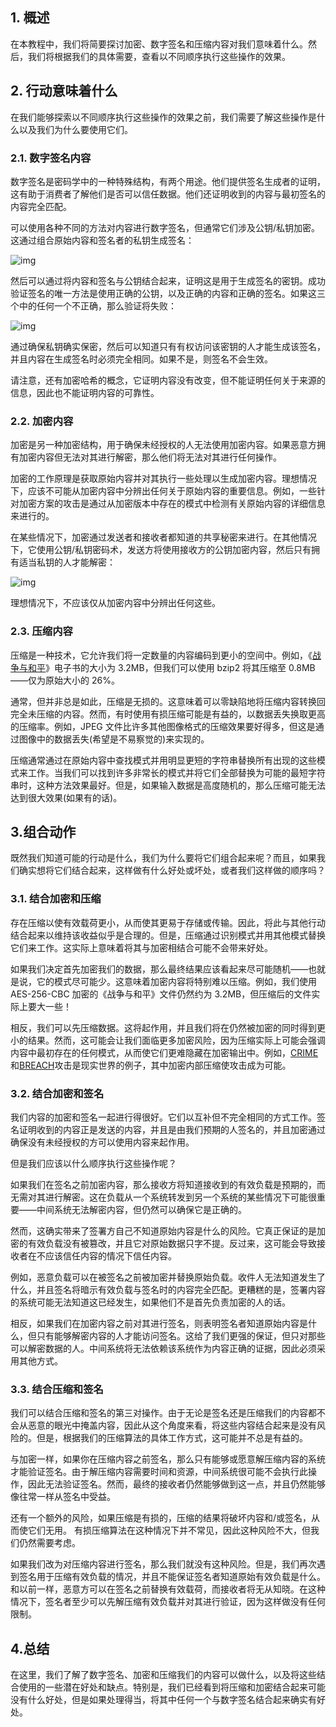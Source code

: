 ## 1. 概述

在本教程中，我们将简要探讨加密、数字签名和压缩内容对我们意味着什么。然后，我们将根据我们的具体需要，查看以不同顺序执行这些操作的效果。

## 2. 行动意味着什么

在我们能够探索以不同顺序执行这些操作的效果之前，我们需要了解这些操作是什么以及我们为什么要使用它们。

### 2.1. 数字签名内容

数字签名是密码学中的一种特殊结构，有两个用途。他们提供签名生成者的证明，这有助于消费者了解他们是否可以信任数据。他们还证明收到的内容与最初签名的内容完全匹配。

可以使用各种不同的方法对内容进行数字签名，但通常它们涉及公钥/私钥加密。这通过组合原始内容和签名者的私钥生成签名：

![img](https://www.baeldung.com/wp-content/uploads/sites/4/2023/01/Screenshot-2023-01-24-at-22.11.52.png)

然后可以通过将内容和签名与公钥结合起来，证明这是用于生成签名的密钥。成功验证签名的唯一方法是使用正确的公钥，以及正确的内容和正确的签名。如果这三个中的任何一个不正确，那么验证将失败：

![img](https://www.baeldung.com/wp-content/uploads/sites/4/2023/01/Screenshot-2023-01-24-at-22.13.07.png)

通过确保私钥确实保密，然后可以知道只有有权访问该密钥的人才能生成该签名，并且内容在生成签名时必须完全相同。如果不是，则签名不会生效。

请注意，还有加密哈希的概念，它证明内容没有改变，但不能证明任何关于来源的信息，因此也不能证明内容的可靠性。

### 2.2. 加密内容

加密是另一种加密结构，用于确保未经授权的人无法使用加密内容。如果恶意方拥有加密内容但无法对其进行解密，那么他们将无法对其进行任何操作。

加密的工作原理是获取原始内容并对其执行一些处理以生成加密内容。理想情况下，应该不可能从加密内容中分辨出任何关于原始内容的重要信息。例如，一些针对加密方案的攻击是通过从加密版本中存在的模式中检测有关原始内容的详细信息来进行的。

在某些情况下，加密通过发送者和接收者都知道的共享秘密来进行。在其他情况下，它使用公钥/私钥密码术，发送方将使用接收方的公钥加密内容，然后只有拥有适当私钥的人才能解密：

![img](https://www.baeldung.com/wp-content/uploads/sites/4/2023/01/Screenshot-2023-01-24-at-22.17.58.png)

理想情况下，不应该仅从加密内容中分辨出任何这些。

### 2.3. 压缩内容

压缩是一种技术，它允许我们将一定数量的内容编码到更小的空间中。例如，《[战争与和平](https://www.gutenberg.org/files/2600/2600-0.txt)》电子书的大小为 3.2MB，但我们可以使用 bzip2 将其压缩至 0.8MB——仅为原始大小的 26%。

通常，但并非总是如此，压缩是无损的。这意味着可以零缺陷地将压缩内容转换回完全未压缩的内容。然而，有时使用有损压缩可能是有益的，以数据丢失换取更高的压缩率。例如，JPEG 文件比许多其他图像格式的压缩效果要好得多，但这是通过图像中的数据丢失(希望是不易察觉的)来实现的。

压缩通常通过在原始内容中查找模式并用明显更短的字符串替换所有出现的这些模式来工作。当我们可以找到许多非常长的模式并将它们全部替换为可能的最短字符串时，这种方法效果最好。但是，如果输入数据是高度随机的，那么压缩可能无法达到很大效果(如果有的话)。

## 3.组合动作

既然我们知道可能的行动是什么，我们为什么要将它们组合起来呢？而且，如果我们确实想将它们结合起来，这样做有什么好处或坏处，或者我们这样做的顺序吗？

### 3.1. 结合加密和压缩

存在压缩以使有效载荷更小，从而使其更易于存储或传输。因此，将此与其他行动结合起来以维持该收益似乎是合理的。但是，压缩通过识别模式并用其他模式替换它们来工作。这实际上意味着将其与加密相结合可能不会带来好处。

如果我们决定首先加密我们的数据，那么最终结果应该看起来尽可能随机——也就是说，它的模式尽可能少。这意味着加密内容将特别难以压缩。例如，我们使用 AES-256-CBC 加密的《战争与和平》文件仍然约为 3.2MB，但压缩后的文件实际上要大一些！

相反，我们可以先压缩数据。这将起作用，并且我们将在仍然被加密的同时得到更小的结果。然而，这可能会让我们面临更多加密风险，因为压缩实际上可能会强调内容中最初存在的任何模式，从而使它们更难隐藏在加密输出中。例如，[CRIME](https://en.wikipedia.org/wiki/CRIME)和[BREACH](https://en.wikipedia.org/wiki/BREACH)攻击是现实世界的例子，其中加密内部压缩使攻击成为可能。

### 3.2. 结合加密和签名

我们内容的加密和签名一起进行得很好。它们以互补但不完全相同的方式工作。签名证明收到的内容正是发送的内容，并且是由我们预期的人签名的，并且加密通过确保没有未经授权的方可以使用内容来起作用。

但是我们应该以什么顺序执行这些操作呢？

如果我们在签名之前加密内容，那么接收方将知道接收到的有效负载是预期的，而无需对其进行解密。这在负载从一个系统转发到另一个系统的某些情况下可能很重要——中间系统无法解密内容，但仍然可以确保它是正确的。

然而，这确实带来了签署方自己不知道原始内容是什么的风险。它真正保证的是加密的有效负载没有被篡改，并且它对原始数据只字不提。反过来，这可能会导致接收者在不应该信任内容的情况下信任内容。

例如，恶意负载可以在被签名之前被加密并替换原始负载。收件人无法知道发生了什么，并且签名将暗示有效负载与签名时的内容完全匹配。更糟糕的是，签署内容的系统可能无法知道这已经发生，如果他们不是首先负责加密的人的话。

相反，如果我们在加密内容之前对其进行签名，则表明签名者知道原始内容是什么，但只有能够解密内容的人才能访问签名。这给了我们更强的保证，但只对那些可以解密数据的人。中间系统将无法依赖该系统作为内容正确的证据，因此必须采用其他方式。

### 3.3. 结合压缩和签名

我们可以结合压缩和签名的第三对操作。由于无论是签名还是压缩我们的内容都不会从恶意的眼光中掩盖内容，因此从这个角度来看，将这些内容结合起来是没有风险的。但是，根据我们的压缩算法的具体工作方式，这可能并不总是有益的。

与加密一样，如果你在压缩内容之前签名，那么只有能够或愿意解压缩内容的系统才能验证签名。由于解压缩内容需要时间和资源，中间系统很可能不会执行此操作，因此无法验证签名。然而，最终的接收者仍然能够做到这一点，并且仍然能够像往常一样从签名中受益。

还有一个额外的风险，如果压缩是有损的，压缩的结果将破坏内容和/或签名，从而使它们无用。 有损压缩算法在这种情况下并不常见，因此这种风险不大，但我们仍然需要考虑。

如果我们改为对压缩内容进行签名，那么我们就没有这种风险。但是，我们再次遇到签名用于压缩有效负载的情况，并且不能保证签名者知道原始有效负载是什么。和以前一样，恶意方可以在签名之前替换有效载荷，而接收者将无从知晓。在这种情况下，签名者至少可以先解压缩有效负载并对其进行验证，因为这样做没有任何限制。

## 4.总结

在这里，我们了解了数字签名、加密和压缩我们的内容可以做什么，以及将这些结合使用的一些潜在好处和缺点。特别是，我们已经看到将压缩和加密结合起来可能没有什么好处，但是如果处理得当，将其中任何一个与数字签名结合起来确实有好处。